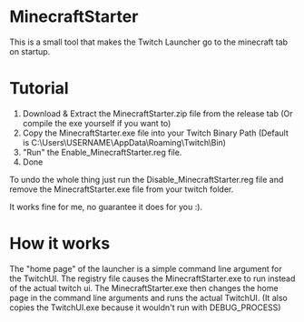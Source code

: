 # MinecraftStarter
This is a small tool that makes the Twitch Launcher go to the minecraft tab on startup.

# Tutorial
1. Download & Extract the MinecraftStarter.zip file from the release tab (Or compile the exe yourself if you want to)
2. Copy the MinecraftStarter.exe file into your Twitch Binary Path (Default is C:\Users\USERNAME\AppData\Roaming\Twitch\Bin)
3. "Run" the Enable_MinecraftStarter.reg file.
4. Done

To undo the whole thing just run the Disable_MinecraftStarter.reg file and remove the MinecraftStarter.exe file from your twitch folder.

It works fine for me, no guarantee it does for you :).

# How it works
The "home page" of the launcher is a simple command line argument for the TwitchUI. The registry file causes the MinecraftStarter.exe to run instead of the actual twitch ui. 
The MinecraftStarter.exe then changes the home page in the command line arguments and runs the actual TwitchUI. (It also copies the TwitchUI.exe because it wouldn't run with DEBUG_PROCESS)
